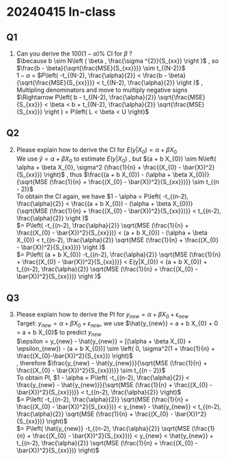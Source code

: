 # 20240415 In-class 


## Q1
1. Can you derive the $100(1-\alpha)$\% CI for $\beta$ ?\
$\because b \sim  N\left ( \beta , \frac{\sigma ^{2}}{S_{xx}} \right )$
, so $\frac{b - \beta}{\sqrt{\frac{MSE}{S_{xx}}}} \sim t_{(N-2)}$\
$1-\alpha$ = $P\left( -t_{(N-2), \frac{\alpha}{2}} < \frac{b - \beta}{\sqrt{\frac{MSE}{S_{xx}}}} < t_{(N-2), \frac{\alpha}{2}} \right )$
, Multipling denominators and move to multiply negative signs
$\Rightarrow P\left( b - t_{(N-2), \frac{\alpha}{2}} \sqrt{\frac{MSE}{S_{xx}}} < \beta < b + t_{(N-2), \frac{\alpha}{2}} \sqrt{\frac{MSE}{S_{xx}}} \right ) = P\left( L < \beta < U \right)$

## Q2
2. Please explain how to derive the CI for $E(y|X_{0}) = \alpha + \beta X_{0}$\
We use $\hat{y} = \alpha + \beta X_{0}$ to estimate $E(y|X_{0})$
, but $(a + b X_{0}) \sim N\left( \alpha + \beta X_{0}, \sigma^2 (\frac{1}{n} + \frac{(X_{0} - \bar{X})^2}{S_{xx}}) \right)$
, thus $\frac{(a + b X_{0}) - (\alpha + \beta X_{0})}{\sqrt{MSE (\frac{1}{n} + \frac{(X_{0} - \bar{X})^2}{S_{xx}})}} \sim t_{(n - 2)}$\
To obtain the CI again, we have $1 - \alpha = P\left( -t_{(n-2), \frac{\alpha}{2}} < \frac{(a + b X_{0}) - (\alpha + \beta X_{0})}{\sqrt{MSE (\frac{1}{n} + \frac{(X_{0} - \bar{X})^2}{S_{xx}})}} < t_{(n-2), \frac{\alpha}{2}} \right )$\
$= P\left( -t_{(n-2), \frac{\alpha}{2}} \sqrt{MSE (\frac{1}{n} + \frac{(X_{0} - \bar{X})^2}{S_{xx}})} < (a + b X_{0}) - (\alpha + \beta X_{0}) < t_{(n-2), \frac{\alpha}{2}} \sqrt{MSE (\frac{1}{n} + \frac{(X_{0} - \bar{X})^2}{S_{xx}})} \right )$\
$= P\left( (a + b X_{0}) -t_{(n-2), \frac{\alpha}{2}} \sqrt{MSE (\frac{1}{n} + \frac{(X_{0} - \bar{X})^2}{S_{xx}})} < E(y|X_{0}) < (a + b X_{0}) + t_{(n-2), \frac{\alpha}{2}} \sqrt{MSE (\frac{1}{n} + \frac{(X_{0} - \bar{X})^2}{S_{xx}})} \right )$

## Q3
3. Please explain how to derive the PI for $y_{new} = \alpha + \beta X_{0} + \epsilon_{new}$\
Target: $y_{new} = \alpha + \beta X_{0} + \epsilon_{new}$, we use $\hat{y_{new}} = a + b X_{0} + 0 = a + b X_{0}$ to predict $y_{new}$\
$\epsilon = y_{new} - \hat{y_{new}} = [(\alpha + \beta X_{0} + \epsilon_{new}) - (a + b X_{0})] \sim \left( 0, \sigma^2(1 + \frac{1}{n} + \frac{(X_{0}-\bar{X})^2}{S_{xx}}) \right)$\
, therefore $\frac{y_{new} - \hat{y_{new}}}{\sqrt{MSE (\frac{1}{n} + \frac{(X_{0} - \bar{X})^2}{S_{xx}})}} \sim t_{(n - 2)}$\
To obtain PI, $1 - \alpha = P\left( -t_{(n-2), \frac{\alpha}{2}} < \frac{y_{new} - \hat{y_{new}}}{\sqrt{MSE (\frac{1}{n} + \frac{(X_{0} - \bar{X})^2}{S_{xx}})}} < t_{(n-2), \frac{\alpha}{2}} \right)$\
$= P\left( -t_{(n-2), \frac{\alpha}{2}} \sqrt{MSE (\frac{1}{n} + \frac{(X_{0} - \bar{X})^2}{S_{xx}})} < y_{new} - \hat{y_{new}} < t_{(n-2), \frac{\alpha}{2}} \sqrt{MSE (\frac{1}{n} + \frac{(X_{0} - \bar{X})^2}{S_{xx}})} \right)$\
$= P\left( \hat{y_{new}} -t_{(n-2), \frac{\alpha}{2}} \sqrt{MSE (\frac{1}{n} + \frac{(X_{0} - \bar{X})^2}{S_{xx}})} < y_{new} < \hat{y_{new}} + t_{(n-2), \frac{\alpha}{2}} \sqrt{MSE (\frac{1}{n} + \frac{(X_{0} - \bar{X})^2}{S_{xx}})} \right)$
